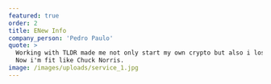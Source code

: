 ```yaml
---
featured: true
order: 2
title: ENew Info
company_person: 'Pedro Paulo'
quote: >
  Working with TLDR made me not only start my own crypto but also i lost weight.
  Now i'm fit like Chuck Norris.
image: /images/uploads/service_1.jpg
---
```


